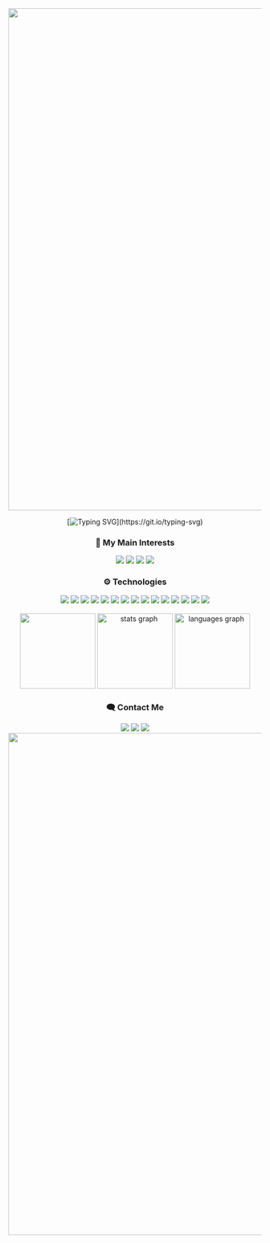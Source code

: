 <img width=1000 src="https://capsule-render.vercel.app/api?type=waving&height=100&color=FF007F&section=top">

<!--Typing name-->
<div align= "center">
  
  [![Typing SVG](https://readme-typing-svg.herokuapp.com?font=Fira+Code&pause=1000&color=FF007F&vCenter=true&random=false&width=435&lines=Hi!+i'm+Jonas+Alberto;a+software+engineer+and+game+dev.)](https://git.io/typing-svg)

</div>

<!-- Interests -->
<h3 align="center">🧠 My Main Interests</h3>
<p align="center">
  <img src="https://img.shields.io/badge/-Game%20Development-%23333?style=for-the-badge&color=purple&logo=unrealengine&logoColor=white"/>
  <img src="https://img.shields.io/badge/-Software%20Engineering-%23333?style=for-the-badge&color=orange&logo=git&logoColor=white"/>
  <img src="https://img.shields.io/badge/-Back--end%20Web%20Development-%23333?style=for-the-badge&color=darkgreen&logo=dotnet&logoColor=white"/>
  <img src="https://img.shields.io/badge/-Full--stack%20Web%20Development-%23333?style=for-the-badge&color=red&logo=stackoverflow&logoColor=white" />
</p>

<!-- Tech-->
<h3 align="center">⚙️ Technologies</h3>
<div align="center">
  <img src="https://img.shields.io/badge/-c-%23333?style=for-the-badge&color=blue&logo=c&logoColor=white"/>
  <img src="https://img.shields.io/badge/-c++-%23333?style=for-the-badge&color=purple&logo=c&logoColor=white"/>
  <img src="https://img.shields.io/badge/C%23-%23239120?style=for-the-badge&logo=c&logoColor=white"/>
   <img src="https://img.shields.io/badge/-Typescript-%23333?style=for-the-badge&color=blue&logo=typescript&logoColor=white" />
  <img src="https://img.shields.io/badge/-JavaScript-%23333?style=for-the-badge&color=yellow&logo=javascript&logoColor=white" />
  <img src="https://img.shields.io/badge/-React-%23333?style=for-the-badge&color=blue&logo=react&logoColor=white" />
  <img src="https://img.shields.io/badge/-Nodejs-%23333?style=for-the-badge&color=darkgreen&logo=node.js&logoColor=white" />
  <img src="https://img.shields.io/badge/-unity-%23333?style=for-the-badge&color=darkblue&logo=unity&logoColor=white"/>
  <img src="https://img.shields.io/badge/-gml-%23333?style=for-the-badge&color=dark-green&logo=gamemaker&logoColor=white"/>
  <img src="https://img.shields.io/badge/-opengl-%23333?style=for-the-badge&color=darkblue&logo=opengl&logoColor=white"/>
  <img src="https://img.shields.io/badge/-git-%23333?style=for-the-badge&color=orange&logo=git&logoColor=white"/>
  <img src="https://img.shields.io/badge/-linux-%23333?style=for-the-badge&color=grey&logo=linux&logoColor=white"/>
  <img src="https://img.shields.io/badge/-bash-%23333?style=for-the-badge&color=gray&logo=GNU%20Bash&logoColor=white"/>
  <img src="https://img.shields.io/badge/-aseprite-%23333?style=for-the-badge&color=red&logo=aseprite&logoColor=white"/>
  <img src="https://img.shields.io/badge/-Docker-%23333?style=for-the-badge&color=white&logo=docker&logoColor=white," />
</div>

<!--Profile status-->
<br>
  <div align="center">
    <img height="150" src="https://github.com/user-attachments/assets/3fe4902f-62c8-456c-8cae-58c33ff2acb1"/>
   <img src="https://github-readme-stats.vercel.app/api?username=oJonasRtz&hide_title=false&hide_rank=false&show_icons=true&include_all_commits=true&count_private=true&disable_animations=false&theme=radical&locale=en&hide_border=false&order=1" height="150" alt="stats graph"  />
  <img src="https://github-readme-stats.vercel.app/api/top-langs?username=oJonasRtz&locale=en&hide_title=false&layout=compact&card_width=320&langs_count=5&theme=radical&hide_border=false&order=2" height="150" alt="languages graph"  /></div>
  
<!--Contact-->
<h3 align="center">🗨️ Contact Me</h3>
<div align="center">
  <a href = "mailto:jonasper19@gmail.com"><img src="https://img.shields.io/badge/-Gmail-%23333?style=for-the-badge&color=red&logo=gmail&logoColor=white" target="_blank"></a>
  <a href="https://www.linkedin.com/in/jonasalpereira/" target="_blank"><img src="https://img.shields.io/badge/-linkedin-%23333?style=for-the-badge&color=blue&logo=linkedin&logoColor=white" target="_blank"></a>
  <a href="https://profile.intra.42.fr/users/jopereir"><img src="https://img.shields.io/badge/-Ecole%2042-333?style=for-the-badge&logo=42&logoColor=white"/></a>
</div>

<img width=1000 src="https://capsule-render.vercel.app/api?type=waving&height=100&color=FF007F&section=footer">
